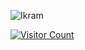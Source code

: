 
![Ikram](https://capsule-render.vercel.app/api?type=waving&color=gradient&height=200&section=header&text=Ikram&fontSize=90)



[![Visitor Count](https://visitcount.itsvg.in/api?id=ikc20&icon=0&color=0)](https://visitcount.itsvg.in)

<!-- Created with GPRM ( https://gprm.itsvg.in ) -->
